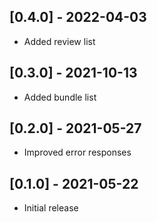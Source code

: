 ## [0.4.0] - 2022-04-03

- Added review list

## [0.3.0] - 2021-10-13

- Added bundle list

## [0.2.0] - 2021-05-27

- Improved error responses

## [0.1.0] - 2021-05-22

- Initial release
